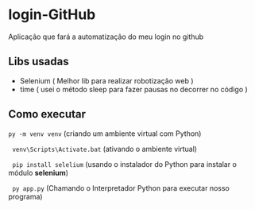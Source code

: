 # login-GitHub
Aplicação que fará a automatização do meu login no github
## Libs usadas
- Selenium ( Melhor lib para realizar robotização web )
- time ( usei o método sleep para fazer pausas no decorrer no código )
## Como executar 
`py -m venv venv` (criando um ambiente virtual com Python)


&nbsp;
`venv\Scripts\Activate.bat` (ativando o ambiente virtual)


&nbsp;
`pip install selelium` (usando o instalador do Python para instalar o módulo **selenium**)


&nbsp;
`py app.py` (Chamando o Interpretador Python para executar nosso programa)

